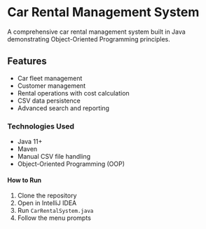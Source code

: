 # Car Rental Management System

A comprehensive car rental management system built in Java demonstrating Object-Oriented Programming principles.

## Features
- Car fleet management
- Customer management
- Rental operations with cost calculation
- CSV data persistence 
- Advanced search and reporting

### Technologies Used
- Java 11+
- Maven
- Manual CSV file handling
- Object-Oriented Programming (OOP)

#### How to Run
1. Clone the repository
2. Open in IntelliJ IDEA
3. Run `CarRentalSystem.java`
4. Follow the menu prompts
